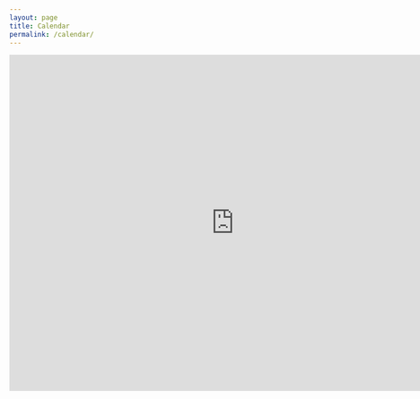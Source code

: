 ```yaml
---
layout: page
title: Calendar
permalink: /calendar/
---
```

<iframe src="https://calendar.google.com/calendar/embed?showTitle=0&amp;height=600&amp;wkst=1&amp;bgcolor=%23FFFFFF&amp;src=f4tb5tiginfjqm48hu6o8h63d4%40group.calendar.google.com&amp;color=%232952A3&amp;ctz=America%2FLos_Angeles" style="border-width:0" width="800" height="600" frameborder="0" scrolling="no"></iframe>
